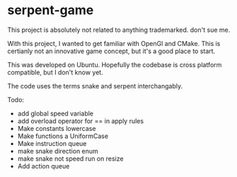 # serpent-game

This project is absolutely not related to anything trademarked. don't sue me.

With this project, I wanted to get familiar with OpenGl and CMake.
This is certianly not an innovative game concept, but it's a good place to start.

This was developed on Ubuntu. Hopefully the codebase is cross platform compatible, but I don't know yet.

The code uses the terms snake and serpent interchangably.

Todo:

- add global speed variable
- add overload operator for == in apply rules
- Make constants lowercase
- Make functions a UniformCase
- Make instruction queue
- make snake direction enum
- make snake not speed run on resize
- Add action queue
